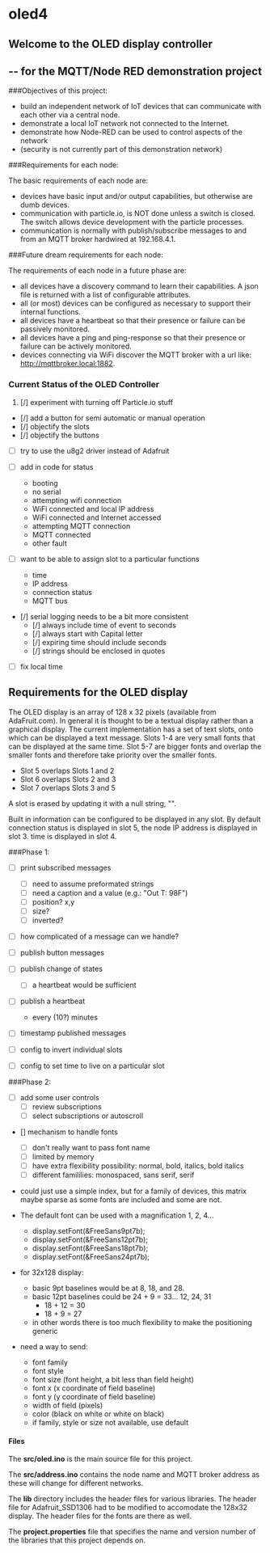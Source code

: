 # oled4

## Welcome to the OLED display controller
## -- for the MQTT/Node RED demonstration project


###Objectives of this project:

- build an independent network of IoT devices
that can communicate with each other via a central node.
- demonstrate a local IoT network not connected to the Internet.
- demonstrate how Node-RED can be used to control aspects of the network
- (security is not currently part of this demonstration network)

###Requirements for each node:

The basic requirements of each node are:

- devices have basic input and/or output capabilities, but otherwise are dumb
devices.
- communication with particle.io, is NOT done unless a switch is closed. The
switch allows device development with the particle processes.
- communication is normally with publish/subscribe messages to and from an MQTT
broker hardwired at 192.168.4.1.

###Future dream requirements for each node:

The requirements of each node in a future phase are:

- all devices have a discovery command to learn their capabilities.
A json file is returned with a list of configurable attributes.
- all (or most) devices can be configured as necessary to support their internal
functions.
- all devices have a heartbeat so that their presence or failure can be passively
monitored.
- all devices have a ping and ping-response so that their presence or failure
can be actively monitored.
- devices connecting via WiFi discover the MQTT broker with a url like:
http://mqttbroker.local:1882.


### Current Status of the OLED Controller

 1. [/] experiment with turning off Particle.io stuff

- [/] add a button for semi automatic or manual operation
- [/] objectify the slots
- [/] objectify the buttons
- [ ] try to use the u8g2 driver instead of Adafruit
- [ ] add in code for status

    * booting
    * no serial
    * attempting wifi connection
    * WiFi connected and local IP address
    * WiFi connected and Internet accessed
    * attempting MQTT connection
    * MQTT connected
    * other fault

-  [ ] want to be able to assign slot to a particular functions
    * time
    * IP address
    * connection status
    * MQTT bus

- [/] serial logging needs to be a bit more consistent
    * [/] always include time of event to seconds
    * [/] always start with Capital letter
    * [/] expiring time should include seconds
    * [/] strings should be enclosed in quotes

- [ ] fix local time


## Requirements for the OLED display

The OLED display is an array of 128 x 32 pixels (available from AdaFruit.com).
In general it is thought to be a textual display rather than a
graphical display. The current implementation
has a set of text slots, onto which can be displayed a text message.
Slots 1-4 are very small fonts that can be displayed at the same time.
Slot 5-7 are bigger fonts and overlap the smaller fonts and therefore
take priority over the smaller fonts.

- Slot 5 overlaps Slots 1 and 2
- Slot 6 overlaps Slots 2 and 3
- Slot 7 overlaps Slots 3 and 5

A slot is erased by updating it with a null string, "".

Built in information can be configured to be displayed in any slot.
By default connection status is displayed in slot 5,
the node IP address is displayed in slot 3.
time is displayed in slot 4.


###Phase 1:
- [ ] print subscribed messages
    - [ ] need to assume preformated strings
    - [ ] need a caption and a value
(e.g.: "Out T: 98F")
    - [ ] position? x,y
    - [ ] size?
    - [ ] inverted?
-  [ ] how complicated of a message can we handle?
-  [ ] publish button messages
-  [ ] publish change of states
    - [ ] a heartbeat would be sufficient
-  [ ] publish a heartbeat
    - every (10?) minutes
-  [ ] timestamp published messages

-  [ ] config to invert individual slots
-  [ ] config to set time to live on a particular slot

###Phase 2:
- [ ] add some user controls
    - [ ] review subscriptions
    - [ ] select subscriptions or autoscroll
- [] mechanism to handle fonts
    - [ ] don't really want to pass font name
    - [ ] limited by memory
    - [ ] have extra flexibility possibility: normal, bold, italics, bold italics
    - [ ] different famililies: monospaced, sans serif, serif

- could just use a simple index, but for a family of devices, this matrix
maybe sparse as some fonts are included and some are not.

- The default font can be used with a magnification 1, 2, 4...
    - display.setFont(&FreeSans9pt7b);
    - display.setFont(&FreeSans12pt7b);
    - display.setFont(&FreeSans18pt7b);
    - display.setFont(&FreeSans24pt7b);

- for 32x128 display:

    - basic 9pt baselines would be at 8, 18, and 28.
    - basic 12pt baselines could be 24 + 9 = 33... 12, 24, 31
        - 18 + 12 = 30
        - 18 + 9 = 27
    - in other words there is too much flexibility to make the positioning generic


- need a way to send:
    - font family
    - font style
    - font size (font height, a bit less than field height)
    - font x (x coordinate of field baseline)
    - font y (y coordinate of field baseline)
    - width of field (pixels)
    - color (black on white or white on black)
    - if family, style or size not available, use default

#### Files

The **src/oled.ino** is the main source file for this project.

The **src/address.ino** contains the node name and MQTT broker address as
these will change for different networks.

The **lib** directory includes the header files for various libraries. The
header file for Adafruit_SSD1306 had to be modified to accomodate the
128x32 display. The header files for the fonts are there as well.

The **project.properties** file that specifies the name and version number of the libraries that this project depends on. 